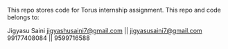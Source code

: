 This repo stores code for Torus internship assignment.
This repo and code belongs to:

Jigyasu Saini
jigyashusaini7@gmail.com || jigyasusaini7@gmail.com
99177408084 || 9599716588